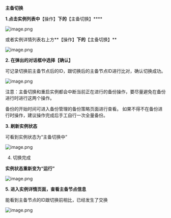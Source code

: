 **主备切换**

**1.点击实例列表中**【操作】**下的**【主备切换】****

![image.png](https://img1.jcloudcs.com/cms/cdee51af-eb90-41dd-8658-a1d6d8f1c68f20180510103844.png)

或者实例详情列表右上方**【操作】**下的**【主备切换】**

![image.png](https://img1.jcloudcs.com/cms/2096da5a-d6ac-4621-bcc2-f873277eda4920180510103045.png)

**2. 在弹出的对话框中选择【确认】**

可记录切换前主备节点后的ID，跟切换后的主备节点ID进行比对，确认切换成功。

![image.png](https://img1.jcloudcs.com/cms/c3c69e6d-98c9-4388-9406-bc8af4de7b5f20180510103406.png)

注意：主备切换和重启实例都会中断当前正在进行的备份操作，要尽量避免在备份进行时进行这两个操作。

备份的开始时间可进入备份管理的备份策略页面进行查看。 如果不得不在备份进行时操作，建议操作完成后手工自行一次全量备份。

**3. 刷新实例状态**

可看到实例状态为“主备切换中”

![image.png](https://img1.jcloudcs.com/cms/88fce459-e857-4073-99c1-6ea57e47137220180510104214.png)

4. 切换完成

**实例状态重新变为“运行”**

![image.png](https://img1.jcloudcs.com/cms/7f4e2f8e-1217-4a72-9154-af3bc887391520180510105815.png)

**5. 进入实例详情页面，查看主备节点信息**

能看到主备节点的ID跟切换前相比，已经发生了交换

![image.png](https://img1.jcloudcs.com/cms/5a6c0102-35fb-4e04-9533-9a7ebb7221ea20180510104941.png)